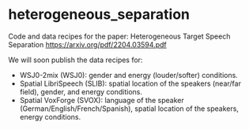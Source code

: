 # heterogeneous_separation
Code and data recipes for the paper: Heterogeneous Target Speech Separation https://arxiv.org/pdf/2204.03594.pdf

We will soon publish the data recipes for: 

- WSJ0-2mix (WSJ0): gender and energy (louder/softer) conditions.
- Spatial LibriSpeech (SLIB): spatial location of the speakers (near/far field), gender, and energy conditions.
- Spatial VoxForge (SVOX): language of the speaker (German/English/French/Spanish), spatial location of the speakers, energy conditions.   

